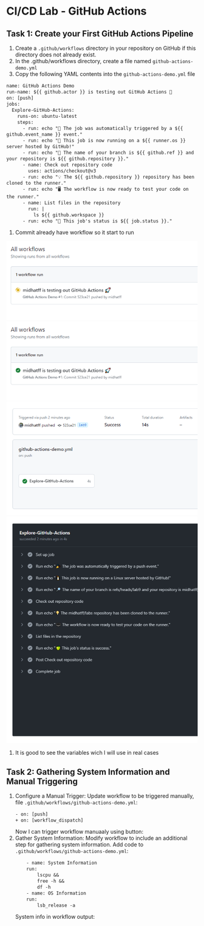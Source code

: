 # CI/CD Lab - GitHub Actions

## Task 1: Create your First GitHub Actions Pipeline

1. Create a `.github/workflows` directory in your repository on GitHub if this directory does not already exist.
1. In the .github/workflows directory, create a file named `github-actions-demo.yml`
1. Copy the following YAML contents into the `github-actions-demo.yml` file

```
name: GitHub Actions Demo
run-name: ${{ github.actor }} is testing out GitHub Actions 🚀
on: [push]
jobs:
  Explore-GitHub-Actions:
    runs-on: ubuntu-latest
    steps:
      - run: echo "🎉 The job was automatically triggered by a ${{ github.event_name }} event."
      - run: echo "🐧 This job is now running on a ${{ runner.os }} server hosted by GitHub!"
      - run: echo "🔎 The name of your branch is ${{ github.ref }} and your repository is ${{ github.repository }}."
      - name: Check out repository code
        uses: actions/checkout@v3
      - run: echo "💡 The ${{ github.repository }} repository has been cloned to the runner."
      - run: echo "🖥️ The workflow is now ready to test your code on the runner."
      - name: List files in the repository
        run: |
          ls ${{ github.workspace }}
      - run: echo "🍏 This job's status is ${{ job.status }}."
```
1. Commit already have workflow so it start to run

![Alt text](image-1.png)
![Alt text](image.png)
![Alt text](image-2.png)
![Alt text](image-3.png)

1. It is good to see the variables wich I will use in real cases

## Task 2: Gathering System Information and Manual Triggering

1. Configure a Manual Trigger:
    Update workflow to be triggered manually, file `.github/workflows/github-actions-demo.yml`:
    ```
    - on: [push]
    + on: [workflow_dispatch]
    ```
    Now I can trigger workflow manuaaly using button:
2. Gather System Information:
    Modify workflow to include an additional step for gathering system information. Add code to `.github/workflows/github-actions-demo.yml`:
    ```
        - name: System Information
        run: 
            lscpu &&
            free -h &&
            df -h
        - name: OS Information
        run:
            lsb_release -a
    ```
    System info in workflow output: